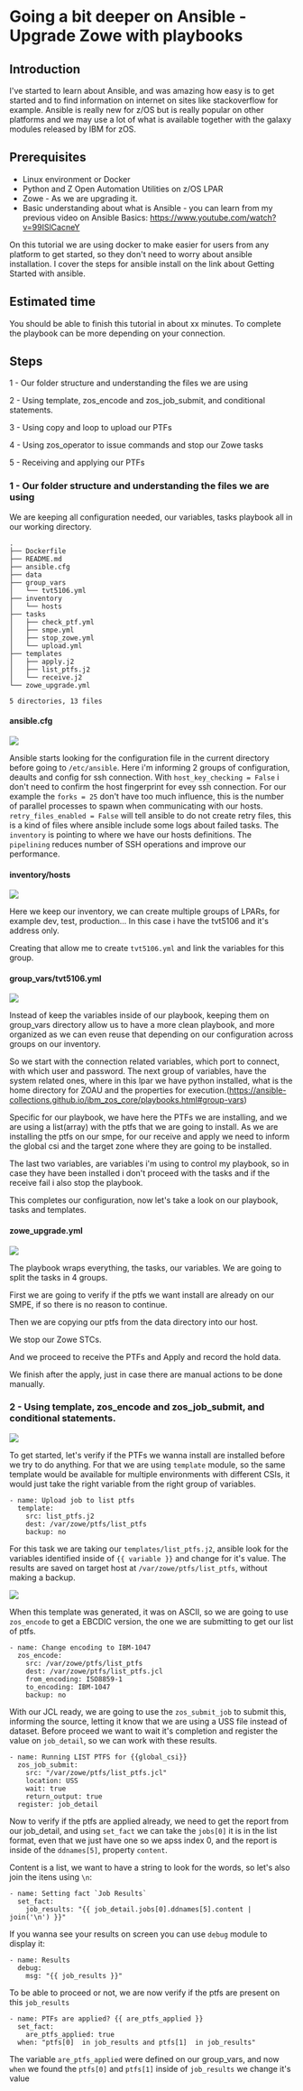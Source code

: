 # Going a bit deeper on Ansible - Upgrade Zowe with playbooks

## Introduction

I've started to learn about Ansible, and was amazing how easy is to get started and to find information on internet on sites like stackoverflow for example. 
Ansible is really new for z/OS but is really popular on other platforms and we may use a lot of what is available together with the galaxy modules released by IBM for zOS.

## Prerequisites

- Linux environment or Docker
- Python and Z Open Automation Utilities on z/OS LPAR
- Zowe - As we are upgrading it.
- Basic understanding about what is Ansible - you can learn from my previous video on Ansible Basics: https://www.youtube.com/watch?v=99ISlCacneY

On this tutorial we are using docker to make easier for users from any platform to get started, so they don't need to worry about ansible installation. I cover the steps for ansible install on the link about Getting Started with ansible.

## Estimated time

You should be able to finish this tutorial in about xx minutes. To complete the playbook can be more depending on your connection.

## Steps

1 - Our folder structure and understanding the files we are using

2 - Using template, zos_encode and zos_job_submit, and conditional statements.

3 - Using copy and loop to upload our PTFs

4 - Using zos_operator to issue commands and stop our Zowe tasks

5 - Receiving and applying our PTFs


### 1 - Our folder structure and understanding the files we are using

We are keeping all configuration needed, our variables, tasks playbook all in our working directory. 
```
.
├── Dockerfile
├── README.md
├── ansible.cfg
├── data
├── group_vars
│   └── tvt5106.yml
├── inventory
│   └── hosts
├── tasks
│   ├── check_ptf.yml
│   ├── smpe.yml
│   ├── stop_zowe.yml
│   └── upload.yml
├── templates
│   ├── apply.j2
│   ├── list_ptfs.j2
│   └── receive.j2
└── zowe_upgrade.yml

5 directories, 13 files
```
#### ansible.cfg
<img src='imgs/ansible-cfg.png' />

Ansible starts looking for the configuration file in the current directory before going to `/etc/ansible`. Here i'm informing 2 groups of configuration, deaults and config for ssh connection. 
With `host_key_checking = False` i don't need to confirm the host fingerprint for evey ssh connection. For our example the `forks = 25` don't have too much influence, this is the number of parallel processes to spawn when communicating with our hosts. `retry_files_enabled = False` will tell ansible to do not create retry files, this is a kind of files where ansible include some logs about failed tasks.
The `inventory` is pointing to where we have our hosts definitions.
The `pipelining` reduces number of SSH operations and improve our performance.

#### inventory/hosts
<img src='imgs/hosts.png' />

Here we keep our inventory, we can create multiple groups of LPARs, for example dev, test, production... In this case i have the tvt5106 and it's address only.

Creating that allow me to create `tvt5106.yml` and link the variables for this group.

#### group_vars/tvt5106.yml
<img src='imgs/group-vars.png' />

Instead of keep the variables inside of our playbook, keeping them on group_vars directory allow us to have a more clean playbook, and more organized as we can even reuse that depending on our configuration across groups on our inventory.

So we start with the connection related variables, which port to connect, with which user and password.
The next group of variables, have the system related ones, where in this lpar we have python installed, what is the home directory for ZOAU and the properties for execution.(https://ansible-collections.github.io/ibm_zos_core/playbooks.html#group-vars)

Specific for our playbook, we have here the PTFs we are installing, and we are using a list(array) with the ptfs that we are going to install. As we are installing the ptfs on our smpe, for our receive and apply we need to inform the global csi and the target zone where they are going to be installed.

The last two variables, are variables i'm using to control my playbook, so in case they have been installed i don't proceed with the tasks and if the receive fail i also stop the playbook.

This completes our configuration, now let's take a look on our playbook, tasks and templates.

#### zowe_upgrade.yml
<img src='imgs/playbook.png' />

The playbook wraps everything, the tasks, our variables. We are going to split the tasks in 4 groups.

First we are going to verify if the ptfs we want install are already on our SMPE, if so there is no reason to continue.

Then we are copying our ptfs from the data directory into our host.

We stop our Zowe STCs.

And we proceed to receive the PTFs and Apply and record the hold data.

We finish after the apply, just in case there are manual actions to be done manually.

### 2 - Using template, zos_encode and zos_job_submit, and conditional statements.

<img src='imgs/check-ptfs.png' />

To get started, let's verify if the PTFs we wanna install are installed before we try to do anything.
For that we are using `template` module, so the same template would be available for multiple environments with different CSIs, it would just take the right variable from the right group of variables.

```
- name: Upload job to list ptfs
  template: 
    src: list_ptfs.j2
    dest: /var/zowe/ptfs/list_ptfs
    backup: no
```
For this task we are taking our `templates/list_ptfs.j2`, ansible look for the variables identified inside of `{{ variable }}` and change for it's value. The results are saved on target host at `/var/zowe/ptfs/list_ptfs`, without making a backup.

<img src='imgs/list-ptfs.png' />

When this template was generated, it was on ASCII, so we are going to use `zos_encode` to get a EBCDIC version, the one we are submitting to get our list of ptfs.

```
- name: Change encoding to IBM-1047
  zos_encode:
    src: /var/zowe/ptfs/list_ptfs
    dest: /var/zowe/ptfs/list_ptfs.jcl
    from_encoding: ISO8859-1
    to_encoding: IBM-1047
    backup: no
```

With our JCL ready, we are going to use the `zos_submit_job` to submit this, informing the source, letting it know that we are using a USS file instead of dataset. Before proceed we want to wait it's completion and register the value on `job_detail`, so we can work with these results.

```
- name: Running LIST PTFS for {{global_csi}}
  zos_job_submit:
    src: "/var/zowe/ptfs/list_ptfs.jcl"
    location: USS
    wait: true
    return_output: true
  register: job_detail
```
Now to verify if the ptfs are applied already, we need to get the report from our job_detail, and using `set_fact` we can take the `jobs[0]` it is in the list format, even that we just have one so we apss index 0, and the report is inside of the `ddnames[5]`, property `content`.

Content is a list, we want to have a string to look for the words, so let's also join the itens using `\n`:
```
- name: Setting fact `Job Results`
  set_fact:
    job_results: "{{ job_detail.jobs[0].ddnames[5].content | join('\n') }}"
```
If you wanna see your results on screen you can use `debug` module to display it:
```
- name: Results
  debug:
    msg: "{{ job_results }}"
```
To be able to proceed or not, we are now verify if the ptfs are present on this `job_results`
```
- name: PTFs are applied? {{ are_ptfs_applied }}
  set_fact:
    are_ptfs_applied: true
  when: "ptfs[0]  in job_results and ptfs[1]  in job_results"
```
The variable `are_ptfs_applied` were defined on our group_vars, and now `when` we found the `ptfs[0]` and `ptfs[1]` inside of `job_results` we change it's value

